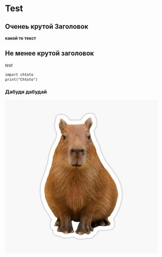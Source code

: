 # Test

## Оченеь крутой Заголовок

**какой то текст**

## Не менее крутой заголовок


_test_

```
import chtoto
print("Chtoto")
```

### Дабуди дабудай

![alt text](image.png)